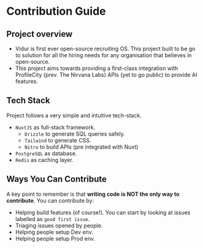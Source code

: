 # Contribution Guide

## Project overview
- Vidur is first ever open-source recruiting OS. This project built to be go to solution for all the hiring needs for any organisation that believes in open-source.
- This project aims towards providing a first-class integration with ProfileCity (prev. The Nirvana Labs) APIs (yet to go public) to provide AI features.

## Tech Stack
Project follows a very simple and intuitive tech-stack.
- `NuxtJS` as full-stack framework.
  - `Drizzle` to generate SQL queries safely.
  - `Tailwind` to generate CSS.
  - `Nitro` to build APIs (pre integrated with Nuxt)
- `PostgreSQL` as database.
- `Redis` as caching layer.

## Ways You Can Contribute
A key point to remember is that **writing code is NOT the only way to contribute**. You can contribute by:
- Helping build features (of course!). You can start by looking at issues labelled as `good first issue`.
- Triaging issues opened by people.
- Helping people setup Dev env.
- Helping people setup Prod env.
